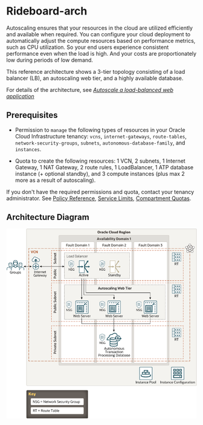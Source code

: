# Rideboard-arch

Autoscaling ensures that your resources in the cloud are utilized efficiently and available when required. You can configure your cloud deployment to automatically adjust the compute resources based on performance metrics, such as CPU utilization. So your end users experience consistent performance even when the load is high. And your costs are proportionately low during periods of low demand.

This reference architecture shows a 3-tier topology consisting of a load balancer (LB), an autoscaling web tier, and a highly available database.

For details of the architecture, see [_Autoscale a load-balanced web application_](https://docs.oracle.com/en/solutions/autoscale-webapp/index.html)

## Prerequisites

- Permission to `manage` the following types of resources in your Oracle Cloud Infrastructure tenancy: `vcns`, `internet-gateways`, `route-tables`, `network-security-groups`, `subnets`, `autonomous-database-family`, and `instances`.

- Quota to create the following resources: 1 VCN, 2 subnets, 1 Internet Gateway, 1 NAT Gateway, 2 route rules, 1 LoadBalancer, 1 ATP database instance (+ optional standby), and 3 compute instances (plus max 2 more as a result of autoscaling).

If you don't have the required permissions and quota, contact your tenancy administrator. See [Policy Reference](https://docs.cloud.oracle.com/en-us/iaas/Content/Identity/Reference/policyreference.htm), [Service Limits](https://docs.cloud.oracle.com/en-us/iaas/Content/General/Concepts/servicelimits.htm), [Compartment Quotas](https://docs.cloud.oracle.com/iaas/Content/General/Concepts/resourcequotas.htm).

## Architecture Diagram

![](./images/autoscaling.png)


